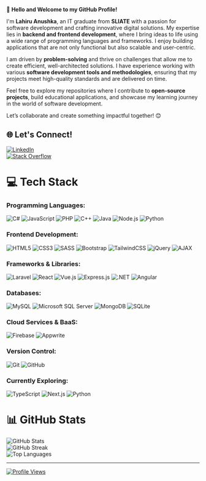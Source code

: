 👋 **Hello and Welcome to my GitHub Profile!**

I'm **Lahiru Anushka**, an IT graduate from **SLIATE** with a passion for software development and crafting innovative digital solutions. My expertise lies in **backend and frontend development**, where I bring ideas to life using a wide range of programming languages and frameworks. I enjoy building applications that are not only functional but also scalable and user-centric.

I am driven by **problem-solving** and thrive on challenges that allow me to create efficient, well-architected solutions. I have experience working with various **software development tools and methodologies**, ensuring that my projects meet high-quality standards and are delivered on time.

Feel free to explore my repositories where I contribute to **open-source projects**, build educational applications, and showcase my learning journey in the world of software development.

Let’s collaborate and create something impactful together! 😊

## 🌐 Let's Connect!
[![LinkedIn](https://img.shields.io/badge/LinkedIn-%230077B5.svg?logo=linkedin&logoColor=white)](https://linkedin.com/in/lahiru-anushka)  
[![Stack Overflow](https://img.shields.io/badge/-Stackoverflow-FE7A16?logo=stack-overflow&logoColor=white)](https://stackoverflow.com/users/22661832)

# 💻 Tech Stack
### Programming Languages:
![C#](https://img.shields.io/badge/c%23-%23239120.svg?style=for-the-badge&logo=csharp&logoColor=white)
![JavaScript](https://img.shields.io/badge/javascript-%23323330.svg?style=for-the-badge&logo=javascript&logoColor=%23F7DF1E)
![PHP](https://img.shields.io/badge/php-%23777BB4.svg?style=for-the-badge&logo=php&logoColor=white)
![C++](https://img.shields.io/badge/c++-%2300599C.svg?style=for-the-badge&logo=c%2B%2B&logoColor=white)
![Java](https://img.shields.io/badge/Java-%23ED8B00.svg?style=for-the-badge&logo=openjdk&logoColor=white)
![Node.js](https://img.shields.io/badge/node.js-6DA55F?style=for-the-badge&logo=node.js&logoColor=white)
![Python](https://img.shields.io/badge/python-3670A0?style=for-the-badge&logo=python&logoColor=ffdd54)

### Frontend Development:
![HTML5](https://img.shields.io/badge/html5-%23E34F26.svg?style=for-the-badge&logo=html5&logoColor=white)
![CSS3](https://img.shields.io/badge/css3-%231572B6.svg?style=for-the-badge&logo=css3&logoColor=white)
![SASS](https://img.shields.io/badge/SASS-hotpink.svg?style=for-the-badge&logo=sass&logoColor=white)
![Bootstrap](https://img.shields.io/badge/bootstrap-%23563D7C.svg?style=for-the-badge&logo=bootstrap&logoColor=white)
![TailwindCSS](https://img.shields.io/badge/tailwindcss-%2338B2AC.svg?style=for-the-badge&logo=tailwind-css&logoColor=white)
![jQuery](https://img.shields.io/badge/jquery-%230769AD.svg?style=for-the-badge&logo=jquery&logoColor=white)
![AJAX](https://img.shields.io/badge/ajax-%23000000.svg?style=for-the-badge&logo=ajax&logoColor=white)

### Frameworks & Libraries:
![Laravel](https://img.shields.io/badge/laravel-%23FF2D20.svg?style=for-the-badge&logo=laravel&logoColor=white)
![React](https://img.shields.io/badge/react-%2320232a.svg?style=for-the-badge&logo=react&logoColor=%2361DAFB)
![Vue.js](https://img.shields.io/badge/vuejs-%2335495e.svg?style=for-the-badge&logo=vue-dot-js&logoColor=%234FC08D)
![Express.js](https://img.shields.io/badge/express.js-%23404d59.svg?style=for-the-badge&logo=express&logoColor=%2361DAFB)
![.NET](https://img.shields.io/badge/.NET-5C2D91?style=for-the-badge&logo=.net&logoColor=white)
![Angular](https://img.shields.io/badge/angular-%23DD0031.svg?style=for-the-badge&logo=angular&logoColor=white)

### Databases:
![MySQL](https://img.shields.io/badge/mysql-4479A1.svg?style=for-the-badge&logo=mysql&logoColor=white)
![Microsoft SQL Server](https://img.shields.io/badge/Microsoft%20SQL%20Server-CC2927?style=for-the-badge&logo=microsoft%20sql%20server&logoColor=white)
![MongoDB](https://img.shields.io/badge/mongodb-%2347A248.svg?style=for-the-badge&logo=mongodb&logoColor=white)
![SQLite](https://img.shields.io/badge/sqlite-%2307405e.svg?style=for-the-badge&logo=sqlite&logoColor=white)

### Cloud Services & BaaS:
![Firebase](https://img.shields.io/badge/firebase-%23FFCA28.svg?style=for-the-badge&logo=firebase&logoColor=black)
![Appwrite](https://img.shields.io/badge/appwrite-%23F02E65.svg?style=for-the-badge&logo=appwrite&logoColor=white)

### Version Control:
![Git](https://img.shields.io/badge/git-%23F05033.svg?style=for-the-badge&logo=git&logoColor=white)
![GitHub](https://img.shields.io/badge/github-%23121011.svg?style=for-the-badge&logo=github&logoColor=white)

### Currently Exploring:
![TypeScript](https://img.shields.io/badge/typescript-%23007ACC.svg?style=for-the-badge&logo=typescript&logoColor=white)
![Next.js](https://img.shields.io/badge/next.js-%23000000.svg?style=for-the-badge&logo=next-dot-js&logoColor=white)
![Python](https://img.shields.io/badge/python-3670A0?style=for-the-badge&logo=python&logoColor=ffdd54)

# 📊 GitHub Stats
![GitHub Stats](https://github-readme-stats.vercel.app/api?username=lahiruanushka&theme=react&hide_border=false&include_all_commits=true&count_private=true)  
![GitHub Streak](https://github-readme-streak-stats.herokuapp.com/?user=lahiruanushka&theme=react&hide_border=false)  
![Top Languages](https://github-readme-stats.vercel.app/api/top-langs/?username=lahiruanushka&theme=react&hide_border=false&layout=compact)

---

[![Profile Views](https://visitcount.itsvg.in/api?id=lahiruanushka&icon=0&color=0)](https://visitcount.itsvg.in)

